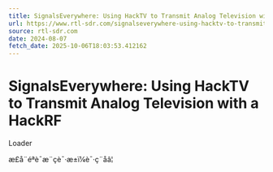 ```yaml
---
title: SignalsEverywhere: Using HackTV to Transmit Analog Television with a HackRF
url: https://www.rtl-sdr.com/signalseverywhere-using-hacktv-to-transmit-analog-television-with-a-hackrf/
source: rtl-sdr.com
date: 2024-08-07
fetch_date: 2025-10-06T18:03:53.412162
---
```


# SignalsEverywhere: Using HackTV to Transmit Analog Television with a HackRF

Loader

æ­£å¨éªè¯æ¨çè¯·æ±ï¼è¯·ç¨åâ¦